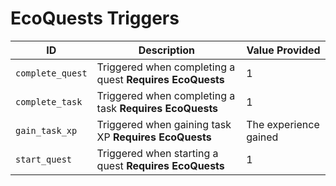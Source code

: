 # EcoQuests Triggers

| ID               | Description                                              | Value Provided        |
| ---------------- | -------------------------------------------------------- | --------------------- |
| `complete_quest` | Triggered when completing a quest **Requires EcoQuests** | 1                     |
| `complete_task`  | Triggered when completing a task **Requires EcoQuests**  | 1                     |
| `gain_task_xp`   | Triggered when gaining task XP **Requires EcoQuests**    | The experience gained |
| `start_quest`    | Triggered when starting a quest **Requires EcoQuests**   | 1                     |
